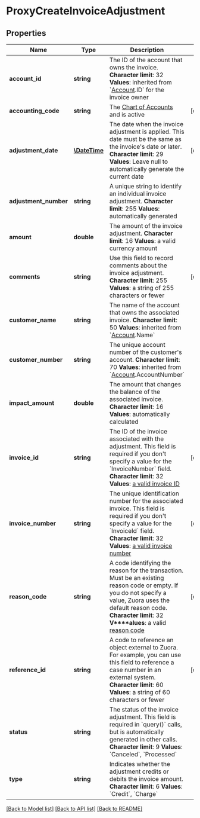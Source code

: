# ProxyCreateInvoiceAdjustment

## Properties
Name | Type | Description | Notes
------------ | ------------- | ------------- | -------------
**account_id** | **string** | The ID of the account that owns the invoice. **Character limit**: 32 **Values**: inherited from &#x60;[Account](https://knowledgecenter.zuora.com/DC_Developers/SOAP_API/E1_SOAP_API_Object_Reference/Account).ID&#x60; for the invoice owner | 
**accounting_code** | **string** | The [Chart of Accounts](/CA_Billing_and_Payments/C_Billing_and_Payments_Settings/U_Configure_Accounting_Codes/D_Set_Up_Chart_of_Accounts) and is active | [optional] 
**adjustment_date** | [**\DateTime**](Date.md) | The date when the invoice adjustment is applied. This date must be the same as the invoice&#39;s date or later. **Character limit**: 29 **Values**: Leave null to automatically generate the current date | [optional] 
**adjustment_number** | **string** | A unique string to identify an individual invoice adjustment. **Character limit**: 255 **Values**: automatically generated | 
**amount** | **double** | The amount of the invoice adjustment. **Character limit**: 16 **Values**: a valid currency amount | 
**comments** | **string** | Use this field to record comments about the invoice adjustment. **Character limit**: 255 **Values**: a string of 255 characters or fewer | [optional] 
**customer_name** | **string** | The name of the account that owns the associated invoice. **Character limit**: 50 **Values**: inherited from &#x60;[Account](https://knowledgecenter.zuora.com/DC_Developers/SOAP_API/E1_SOAP_API_Object_Reference/Account).Name&#x60; | 
**customer_number** | **string** | The unique account number of the customer&#39;s account. **Character limit**: 70 **Values**: inherited from &#x60;[Account](https://knowledgecenter.zuora.com/DC_Developers/SOAP_API/E1_SOAP_API_Object_Reference/Account).AccountNumber&#x60; | 
**impact_amount** | **double** | The amount that changes the balance of the associated invoice. **Character limit**: 16 **Values**: automatically calculated | 
**invoice_id** | **string** | The ID of the invoice associated with the adjustment. This field is required if you don&#39;t specify a value for the &#x60;InvoiceNumber&#x60; field. **Character limit**: 32 **Values**: [a valid invoice ID](https://knowledgecenter.zuora.com/DC_Developers/SOAP_API/E1_SOAP_API_Object_Reference/Invoice) | [optional] 
**invoice_number** | **string** | The unique identification number for the associated invoice. This field is required if you don&#39;t specify a value for the &#x60;InvoiceId&#x60; field. **Character limit**: 32 **Values**: [a valid invoice number](https://knowledgecenter.zuora.com/DC_Developers/SOAP_API/E1_SOAP_API_Object_Reference/Invoice) | [optional] 
**reason_code** | **string** | A code identifying the reason for the transaction. Must be an existing reason code or empty. If you do not specify a value, Zuora uses the default reason code. **Character limit**: 32 **V****alues**: a valid [reason code](/C_Zuora_User_Guides/A_Billing_and_Payments/R_Reason_Codes_for_Payment_Operations) | [optional] 
**reference_id** | **string** | A code to reference an object external to Zuora. For example, you can use this field to reference a case number in an external system. **Character limit**: 60 **Values**: a string of 60 characters or fewer | [optional] 
**status** | **string** | The status of the invoice adjustment. This field is required in &#x60;query()&#x60; calls, but is automatically generated in other calls. **Character limit**: 9 **Values**: &#x60;Canceled&#x60;, &#x60;Processed&#x60; | 
**type** | **string** | Indicates whether the adjustment credits or debits the invoice amount. **Character limit**: 6 **Values**: &#x60;Credit&#x60;, &#x60;Charge&#x60; | 

[[Back to Model list]](../README.md#documentation-for-models) [[Back to API list]](../README.md#documentation-for-api-endpoints) [[Back to README]](../README.md)


